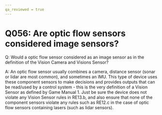 ```yaml
---
qa_reviewed = true
---
```


# Q056: Are optic flow sensors considered image sensors?

Q: Would a optic flow sensor considered as an image sensor as in the definition of the Vision Camera and Visions Sensor?

A: An optic flow sensor usually combines a camera, distance sensor (sonar or lidar are most common), and sometimes an IMU. This type of device uses these component sensors to make decisions and provides outputs that can be read/used by a control system - this is the very definition of a Vision Sensor as defined by Game Manual 1.  Just be sure the device does not violate any Vision Sensor rules in RE13.b, and also ensure that none of the component sensors violate any rules such as RE12.c in the case of optic flow sensors containing lasers (such as lidar sensors).
